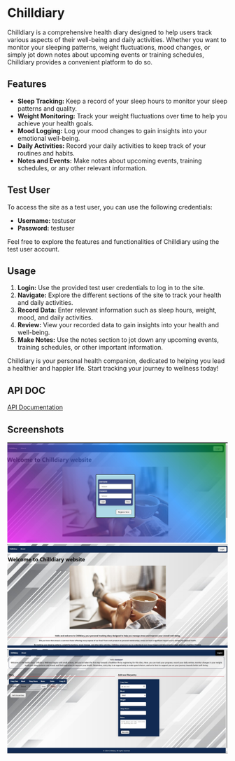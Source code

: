 # Chilldiary

Chilldiary is a comprehensive health diary designed to help users track various aspects of their well-being and daily activities. Whether you want to monitor your sleeping patterns, weight fluctuations, mood changes, or simply jot down notes about upcoming events or training schedules, Chilldiary provides a convenient platform to do so.

## Features

- **Sleep Tracking:** Keep a record of your sleep hours to monitor your sleep patterns and quality.
- **Weight Monitoring:** Track your weight fluctuations over time to help you achieve your health goals.
- **Mood Logging:** Log your mood changes to gain insights into your emotional well-being.
- **Daily Activities:** Record your daily activities to keep track of your routines and habits.
- **Notes and Events:** Make notes about upcoming events, training schedules, or any other relevant information.

## Test User

To access the site as a test user, you can use the following credentials:

- **Username:** testuser
- **Password:** testuser

Feel free to explore the features and functionalities of Chilldiary using the test user account.

## Usage

1. **Login:** Use the provided test user credentials to log in to the site.
2. **Navigate:** Explore the different sections of the site to track your health and daily activities.
3. **Record Data:** Enter relevant information such as sleep hours, weight, mood, and daily activities.
4. **Review:** View your recorded data to gain insights into your health and well-being.
5. **Make Notes:** Use the notes section to jot down any upcoming events, training schedules, or other important information.

Chilldiary is your personal health companion, dedicated to helping you lead a healthier and happier life. Start tracking your journey to wellness today!

## API DOC
[API Documentation](https://github.com/zymet93/healthdiary/blob/main/logs.txt)

## Screenshots




![Käyttöliittymäkuvaus 1](img/sovellus1.jpg)
![Käyttöliittymäkuvaus 2](img/sovellus2.jpg)
![Käyttöliittymäkuvaus 3](img/sovellus3.jpg)

